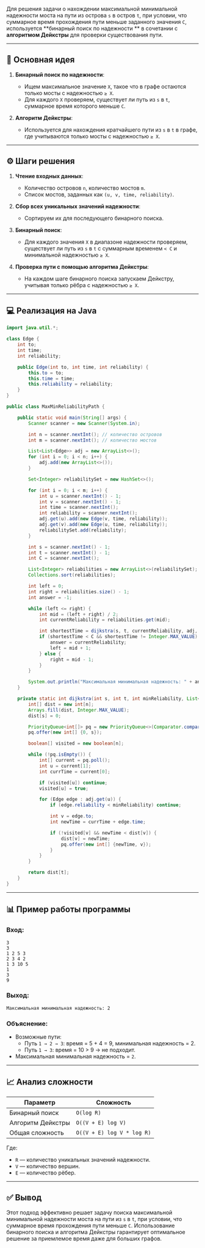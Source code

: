 Для решения задачи о нахождении максимальной минимальной надежности моста на пути из острова `s` в остров `t`, при
условии, что суммарное время прохождения пути меньше заданного значения `C`, используется **бинарный поиск по надежности
** в сочетании с **алгоритмом Дейкстры** для проверки существования пути.

---

## 🧠 Основная идея

1. **Бинарный поиск по надежности**:
    - Ищем максимальное значение `X`, такое что в графе остаются только мосты с надежностью `≥ X`.
    - Для каждого `X` проверяем, существует ли путь из `s` в `t`, суммарное время которого меньше `C`.

2. **Алгоритм Дейкстры**:
    - Используется для нахождения кратчайшего пути из `s` в `t` в графе, где учитываются только мосты с
      надежностью `≥ X`.

---

## ⚙️ Шаги решения

1. **Чтение входных данных**:
    - Количество островов `n`, количество мостов `m`.
    - Список мостов, заданных как `(u, v, time, reliability)`.

2. **Сбор всех уникальных значений надежности**:
    - Сортируем их для последующего бинарного поиска.

3. **Бинарный поиск**:
    - Для каждого значения `X` в диапазоне надежности проверяем, существует ли путь из `s` в `t` с суммарным
      временем `< C` и минимальной надежностью `≥ X`.

4. **Проверка пути с помощью алгоритма Дейкстры**:
    - На каждом шаге бинарного поиска запускаем Дейкстру, учитывая только рёбра с надежностью `≥ X`.

---

## 💻 Реализация на Java

```java
import java.util.*;

class Edge {
    int to;
    int time;
    int reliability;

    public Edge(int to, int time, int reliability) {
        this.to = to;
        this.time = time;
        this.reliability = reliability;
    }
}

public class MaxMinReliabilityPath {

    public static void main(String[] args) {
        Scanner scanner = new Scanner(System.in);

        int n = scanner.nextInt(); // количество островов
        int m = scanner.nextInt(); // количество мостов

        List<List<Edge>> adj = new ArrayList<>();
        for (int i = 0; i < n; i++) {
            adj.add(new ArrayList<>());
        }

        Set<Integer> reliabilitySet = new HashSet<>();

        for (int i = 0; i < m; i++) {
            int u = scanner.nextInt() - 1;
            int v = scanner.nextInt() - 1;
            int time = scanner.nextInt();
            int reliability = scanner.nextInt();
            adj.get(u).add(new Edge(v, time, reliability));
            adj.get(v).add(new Edge(u, time, reliability));
            reliabilitySet.add(reliability);
        }

        int s = scanner.nextInt() - 1;
        int t = scanner.nextInt() - 1;
        int C = scanner.nextInt();

        List<Integer> reliabilities = new ArrayList<>(reliabilitySet);
        Collections.sort(reliabilities);

        int left = 0;
        int right = reliabilities.size() - 1;
        int answer = -1;

        while (left <= right) {
            int mid = (left + right) / 2;
            int currentReliability = reliabilities.get(mid);

            int shortestTime = dijkstra(s, t, currentReliability, adj, n);
            if (shortestTime < C && shortestTime != Integer.MAX_VALUE) {
                answer = currentReliability;
                left = mid + 1;
            } else {
                right = mid - 1;
            }
        }

        System.out.println("Максимальная минимальная надежность: " + answer);
    }

    private static int dijkstra(int s, int t, int minReliability, List<List<Edge>> adj, int n) {
        int[] dist = new int[n];
        Arrays.fill(dist, Integer.MAX_VALUE);
        dist[s] = 0;

        PriorityQueue<int[]> pq = new PriorityQueue<>(Comparator.comparingInt(a -> a[0]));
        pq.offer(new int[] {0, s});

        boolean[] visited = new boolean[n];

        while (!pq.isEmpty()) {
            int[] current = pq.poll();
            int u = current[1];
            int currTime = current[0];

            if (visited[u]) continue;
            visited[u] = true;

            for (Edge edge : adj.get(u)) {
                if (edge.reliability < minReliability) continue;

                int v = edge.to;
                int newTime = currTime + edge.time;

                if (!visited[v] && newTime < dist[v]) {
                    dist[v] = newTime;
                    pq.offer(new int[] {newTime, v});
                }
            }
        }

        return dist[t];
    }
}
```

---

## 📊 Пример работы программы

### Вход:

```
3
3
1 2 5 3
2 3 4 2
1 3 10 5
1
3
9
```

### Выход:

```
Максимальная минимальная надежность: 2
```

### Объяснение:

- Возможные пути:
    - Путь `1 → 2 → 3`: время = 5 + 4 = 9, минимальная надежность = 2.
    - Путь `1 → 3`: время = 10 > 9 → не подходит.
- Максимальная минимальная надежность = `2`.

---

## 📈 Анализ сложности

| Параметр          | Сложность                  |
|-------------------|----------------------------|
| Бинарный поиск    | `O(log R)`                 |
| Алгоритм Дейкстры | `O((V + E) log V)`         |
| Общая сложность   | `O((V + E) log V * log R)` |

Где:

- `R` — количество уникальных значений надежности.
- `V` — количество вершин.
- `E` — количество рёбер.

---

## ✅ Вывод

Этот подход эффективно решает задачу поиска максимальной минимальной надежности моста на пути из `s` в `t`, при условии,
что суммарное время прохождения пути меньше `C`. Использование бинарного поиска и алгоритма Дейкстры гарантирует
оптимальное решение за приемлемое время даже для больших графов.
